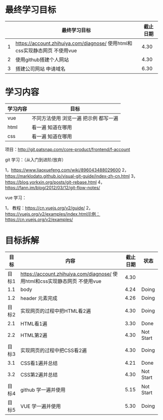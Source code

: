 

最终学习目标
=================


||最终学习目标|截止日期|
|----|----|----|
|1|https://account.zhihuiya.com/diagnose/ 使用html和css实现静态网页 不使用vue|4.30|
|2|使用github搭建个人网站            |4.30|
|3|搭建公司网站 申请域名             |6.30|



学习内容
=================

|学习内容|目标|
|----|----|
|vue|不同方法使用 浏览一遍 把示例 都写一遍|
|html|看一遍 知道在哪用|
|css|看一遍 知道在哪用|




项目：http://git.patsnap.com/core-product/frontend/f-account

git 学习：（从入门到进阶/放弃）

1，https://www.liaoxuefeng.com/wiki/896043488029600
2，https://marklodato.github.io/visual-git-guide/index-zh-cn.html
3，https://blog.yorkxin.org/posts/git-rebase.html
4，https://fann.im/blog/2012/03/12/git-flow-notes/

vue 学习：

1， 教程：https://cn.vuejs.org/v2/guide/
2，https://vuejs.org/v2/examples/index.html示例：https://cn.vuejs.org/v2/examples/


目标拆解
=================
|目标|内容|截止日期|状态|
|----|----|----|----|
|目标1|https://account.zhihuiya.com/diagnose/ 使用html和css实现静态网页 不使用vue|4.30|
|1.1| body|4.24|Doing|
|1.2| header 元素完成|4.26|Doing|
|目标2|实现网页的过程中把HTML看2遍|4.30|Doing|
|2.1|HTML看1遍|3.30|Done|
|2.2|HTML第2遍|4.30|Not Start|
|目标3|实现网页的过程中把CSS看2遍|4.30|Doing|
|3.1|CSS看1遍并总结|4.21|Done|
|3.2|CSS第2遍并总结|4.30|Not Start|
|目标4|github 学一遍并使用|5.15|Not Start|
|目标5|VUE 学一遍并使用|5.30|Doing|




